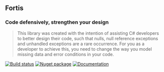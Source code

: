 ## Fortis 
### Code defensively, strengthen your design

>This library was created with the intention of assisting C# developers to better design their code, such that nulls, null reference exceptions and unhandled exceptions are a rare occurrence. For you as a developer to achieve this, you need to change the way you model missing data and error conditions in your code.

[![Build status](https://ci.appveyor.com/api/projects/status/iem6eyu2p1i9x0i2/branch/master?svg=true)](https://ci.appveyor.com/project/HuwSimpson/fortis/branch/master)
[![Nuget package](https://img.shields.io/badge/nuget-Fortis%20C%23-blue.svg)](https://www.nuget.org/packages/Fortis.CSharp)
[![Documentation](https://img.shields.io/badge/github.io-Documentation-orange.svg)](http://huwman.github.io/Fortis)

